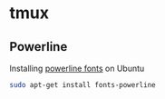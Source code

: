 # tmux

## Powerline

Installing [powerline fonts](https://github.com/powerline/fonts) on Ubuntu

```bash
sudo apt-get install fonts-powerline
```